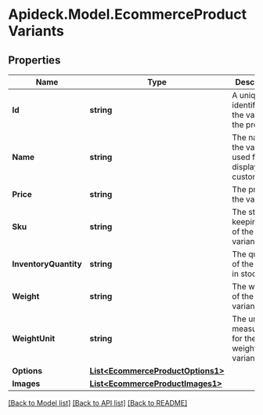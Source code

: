# Apideck.Model.EcommerceProductVariants

## Properties

Name | Type | Description | Notes
------------ | ------------- | ------------- | -------------
**Id** | **string** | A unique identifier for the variant of the product. | [optional] 
**Name** | **string** | The name for the variant, used for displaying to customers. | [optional] 
**Price** | **string** | The price of the variant. | [optional] 
**Sku** | **string** | The stock keeping unit of the variant. | [optional] 
**InventoryQuantity** | **string** | The quantity of the variant in stock. | [optional] 
**Weight** | **string** | The weight of the variant. | [optional] 
**WeightUnit** | **string** | The unit of measurement for the weight of the variant. | [optional] 
**Options** | [**List&lt;EcommerceProductOptions1&gt;**](EcommerceProductOptions1.md) |  | [optional] 
**Images** | [**List&lt;EcommerceProductImages1&gt;**](EcommerceProductImages1.md) |  | [optional] 

[[Back to Model list]](../README.md#documentation-for-models) [[Back to API list]](../README.md#documentation-for-api-endpoints) [[Back to README]](../README.md)

